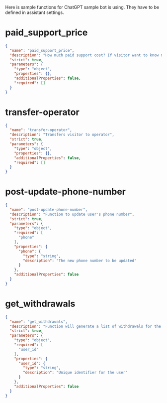Here is sample functions for ChatGPT sample bot is using. They have to be defined in assistant settings.

# paid_support_price

```json
{
  "name": "paid_support_price",
  "description": "How much paid support cost? If visitor want to know mow much development services costs this function should be called.",
  "strict": true,
  "parameters": {
    "type": "object",
    "properties": {},
    "additionalProperties": false,
    "required": []
  }
}
```

# transfer-operator

```json
{
  "name": "transfer-operator",
  "description": "Transfers visitor to operator",
  "strict": true,
  "parameters": {
    "type": "object",
    "properties": {},
    "additionalProperties": false,
    "required": []
  }
}
```

# post-update-phone-number

```json
{
  "name": "post-update-phone-number",
  "description": "Function to update user's phone number",
  "strict": true,
  "parameters": {
    "type": "object",
    "required": [
      "phone"
    ],
    "properties": {
      "phone": {
        "type": "string",
        "description": "The new phone number to be updated"
      }
    },
    "additionalProperties": false
  }
}
```

# get_withdrawals

```json
{
  "name": "get_withdrawals",
  "description": "Function will generate a list of withdrawals for the user",
  "strict": true,
  "parameters": {
    "type": "object",
    "required": [
      "user_id"
    ],
    "properties": {
      "user_id": {
        "type": "string",
        "description": "Unique identifier for the user"
      }
    },
    "additionalProperties": false
  }
}
```